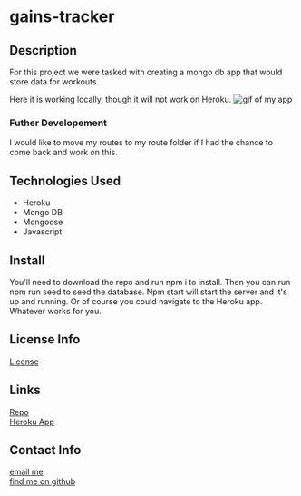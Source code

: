 # gains-tracker

## Description
For this project we were tasked with creating a mongo db app that would store data for workouts.  

Here it is working locally, though it will not work on Heroku. 
![gif of my app](./Assets/gainstracker.gif)

### Futher Developement
I would like to move my routes to my route folder if I had the chance to come back and work on this.   
    
## Technologies Used
- Heroku
- Mongo DB
- Mongoose
- Javascript

## Install
You'll need to download the repo and run npm i to install. Then you can run npm run seed to seed the database. Npm start will start the server and it's up and running. Or of course you could navigate to the Heroku app. Whatever works for you. 

## License Info 
[License](./LICENSE)
  
## Links
[Repo](https://github.com/a-andres1/gains-tracker)  
[Heroku App](https://protected-depths-45191.herokuapp.com/)  

  

## Contact Info
[email me](mailto:alyssaandres1@gmail.com)  
[find me on github](https://github.com/a-andres1)